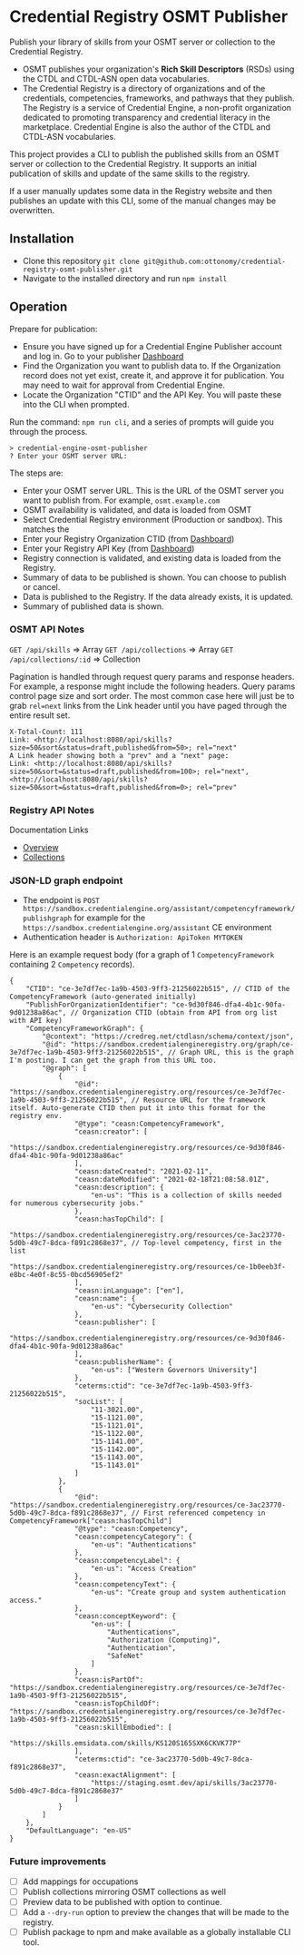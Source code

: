 # Credential Registry OSMT Publisher

Publish your library of skills from your OSMT server or collection to the
Credential Registry.

-   OSMT publishes your organization's **Rich Skill Descriptors** (RSDs) using
    the CTDL and CTDL-ASN open data vocabularies.
-   The Credential Registry is a directory of organizations and of the
    credentials, competencies, frameworks, and pathways that they publish. The
    Registry is a service of Credential Engine, a non-profit organization
    dedicated to promoting transparency and credential literacy in the
    marketplace. Credential Engine is also the author of the CTDL and CTDL-ASN
    vocabularies.

This project provides a CLI to publish the published skills from an OSMT server
or collection to the Credential Registry. It supports an initial publication of
skills and update of the same skills to the registry.

If a user manually updates some data in the Registry website and then publishes
an update with this CLI, some of the manual changes may be overwritten.

## Installation

-   Clone this repository
    `git clone git@github.com:ottonomy/credential-registry-osmt-publisher.git`
-   Navigate to the installed directory and run `npm install`

## Operation

Prepare for publication:

-   Ensure you have signed up for a Credential Engine Publisher account and log
    in. Go to your publisher
    [Dashboard](https://sandbox.credentialengine.org/accounts/Dashboard)
-   Find the Organization you want to publish data to. If the Organization
    record does not yet exist, create it, and approve it for publication. You
    may need to wait for approval from Credential Engine.
-   Locate the Organization "CTID" and the API Key. You will paste these into
    the CLI when prompted.

Run the command: `npm run cli`, and a series of prompts will guide you through
the process.

```
> credential-engine-osmt-publisher
? Enter your OSMT server URL:
```

The steps are:

-   Enter your OSMT server URL. This is the URL of the OSMT server you want to
    publish from. For example, `osmt.example.com`
-   OSMT availability is validated, and data is loaded from OSMT
-   Select Credential Registry environment (Production or sandbox). This matches
    the
-   Enter your Registry Organization CTID (from
    [Dashboard](https://sandbox.credentialengine.org/accounts/Dashboard))
-   Enter your Registry API Key (from
    [Dashboard](https://sandbox.credentialengine.org/accounts/Dashboard))
-   Registry connection is validated, and existing data is loaded from the
    Registry.
-   Summary of data to be published is shown. You can choose to publish or
    cancel.
-   Data is published to the Registry. If the data already exists, it is
    updated.
-   Summary of published data is shown.

### OSMT API Notes

`GET /api/skills` => Array<RSD> `GET /api/collections` => Array<Collection>
`GET /api/collections/:id` => Collection

Pagination is handled through request query params and response headers. For
example, a response might include the following headers. Query params control
page size and sort order. The most common case here will just be to grab
`rel=next` links from the Link header until you have paged through the entire
result set.

```
X-Total-Count: 111
Link: <http://localhost:8080/api/skills?size=50&sort&status=draft,published&from=50>; rel="next"
A Link header showing both a "prev" and a "next" page:
Link: <http://localhost:8080/api/skills?size=50&sort=&status=draft,published&from=100>; rel="next",<http://localhost:8080/api/skills?size=50&sort=&status=draft,published&from=0>; rel="prev"
```

### Registry API Notes

Documentation Links

-   [Overview](https://credreg.net/registry/assistant#overview)
-   [Collections](https://credreg.net/registry/assistant#publishcollection)

### JSON-LD graph endpoint

-   The endpoint is
    `POST https://sandbox.credentialengine.org/assistant/competencyframework/publishgraph`
    for example for the `https://sandbox.credentialengine.org/assistant` CE
    environment
-   Authentication header is `Authorization: ApiToken MYTOKEN`

Here is an example request body (for a graph of 1 `CompetencyFramework`
containing 2 `Competency` records).

```jsonc
{
    "CTID": "ce-3e7df7ec-1a9b-4503-9ff3-21256022b515", // CTID of the CompetencyFramework (auto-generated initially)
    "PublishForOrganizationIdentifier": "ce-9d30f846-dfa4-4b1c-90fa-9d01238a86ac", // Organization CTID (obtain from API from org list with API key)
    "CompetencyFrameworkGraph": {
        "@context": "https://credreg.net/ctdlasn/schema/context/json",
        "@id": "https://sandbox.credentialengineregistry.org/graph/ce-3e7df7ec-1a9b-4503-9ff3-21256022b515", // Graph URL, this is the graph I'm posting. I can get the graph from this URL too.
        "@graph": [
            {
                "@id": "https://sandbox.credentialengineregistry.org/resources/ce-3e7df7ec-1a9b-4503-9ff3-21256022b515", // Resource URL for the framework itself. Auto-generate CTID then put it into this format for the registry env.
                "@type": "ceasn:CompetencyFramework",
                "ceasn:creator": [
                    "https://sandbox.credentialengineregistry.org/resources/ce-9d30f846-dfa4-4b1c-90fa-9d01238a86ac"
                ],
                "ceasn:dateCreated": "2021-02-11",
                "ceasn:dateModified": "2021-02-18T21:08:58.01Z",
                "ceasn:description": {
                    "en-us": "This is a collection of skills needed for numerous cybersecurity jobs."
                },
                "ceasn:hasTopChild": [
                    "https://sandbox.credentialengineregistry.org/resources/ce-3ac23770-5d0b-49c7-8dca-f891c2868e37", // Top-level competency, first in the list
                    "https://sandbox.credentialengineregistry.org/resources/ce-1b0eeb3f-e8bc-4e0f-8c55-0bcd56905ef2"
                ],
                "ceasn:inLanguage": ["en"],
                "ceasn:name": {
                    "en-us": "Cybersecurity Collection"
                },
                "ceasn:publisher": [
                    "https://sandbox.credentialengineregistry.org/resources/ce-9d30f846-dfa4-4b1c-90fa-9d01238a86ac"
                ],
                "ceasn:publisherName": {
                    "en-us": ["Western Governors University"]
                },
                "ceterms:ctid": "ce-3e7df7ec-1a9b-4503-9ff3-21256022b515",
                "socList": [
                    "11-3021.00",
                    "15-1121.00",
                    "15-1121.01",
                    "15-1122.00",
                    "15-1141.00",
                    "15-1142.00",
                    "15-1143.00",
                    "15-1143.01"
                ]
            },
            {
                "@id": "https://sandbox.credentialengineregistry.org/resources/ce-3ac23770-5d0b-49c7-8dca-f891c2868e37", // First referenced competency in CompetencyFramework["ceasn:hasTopChild"]
                "@type": "ceasn:Competency",
                "ceasn:competencyCategory": {
                    "en-us": "Authentications"
                },
                "ceasn:competencyLabel": {
                    "en-us": "Access Creation"
                },
                "ceasn:competencyText": {
                    "en-us": "Create group and system authentication access."
                },
                "ceasn:conceptKeyword": {
                    "en-us": [
                        "Authentications",
                        "Authorization (Computing)",
                        "Authentication",
                        "SafeNet"
                    ]
                },
                "ceasn:isPartOf": "https://sandbox.credentialengineregistry.org/resources/ce-3e7df7ec-1a9b-4503-9ff3-21256022b515",
                "ceasn:isTopChildOf": "https://sandbox.credentialengineregistry.org/resources/ce-3e7df7ec-1a9b-4503-9ff3-21256022b515",
                "ceasn:skillEmbodied": [
                    "https://skills.emsidata.com/skills/KS120S165SXK6CKVK77P"
                ],
                "ceterms:ctid": "ce-3ac23770-5d0b-49c7-8dca-f891c2868e37",
                "ceasn:exactAlignment": [
                    "https://staging.osmt.dev/api/skills/3ac23770-5d0b-49c7-8dca-f891c2868e37"
                ]
            }
        ]
    },
    "DefaultLanguage": "en-US"
}
```

### Future improvements

-   [ ] Add mappings for occupations
-   [ ] Publish collections mirroring OSMT collections as well
-   [ ] Preview data to be published with option to continue.
-   [ ] Add a `--dry-run` option to preview the changes that will be made to the
        registry.
-   [ ] Publish package to npm and make available as a globally installable CLI
        tool.
